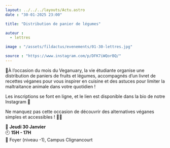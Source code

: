 ```yaml
---
layout: ../../../layouts/Actu.astro
date : "30-01-2025 23:00"

title: "Distribution de panier de légumes"

auteur :
  - lettres

image : "/assets/fildactus/evenements/01-30-lettres.jpg"

source : "https://www.instagram.com/p/DFK7iWQorBQ/"
---
```


🌱À l’occasion du mois du Veganuary, la vie étudiante organise une distribution de paniers de fruits et légumes, accompagnés d’un livret de recettes véganes pour vous inspirer en cuisine et des astuces pour limiter la maltraitance animale dans votre quotidien !

Les inscriptions se font en ligne, et le lien est disponible dans la bio de notre Instagram 🤗

Ne manquez pas cette occasion de découvrir des alternatives véganes simples et accessibles ! 🥑💚

📆 __Jeudi 30 Janvier__  
🕘 __15H - 17H__  
📍 Foyer (niveau -1), Campus Clignancourt